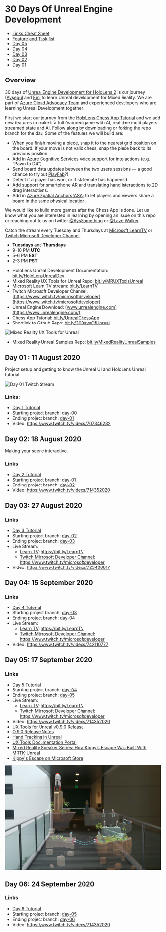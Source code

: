 # 30 Days Of Unreal Engine Development

* [Links Cheat Sheet](./LinksCheatSheet.md)
* [Feature and Task list](./projectPlan.md)
* [Day 05](#day-05-17-september-2020)
* [Day 04](#day-04-15-september-2020)
* [Day 03](#day-03-27-august-2020)
* [Day 02](#day-02--18-august-2020)
* [Day 01](#day-01--11-august-2020)

## Overview

30 days of [Unreal Engine Development for HoloLens 2](https://docs.microsoft.com/en-us/windows/mixed-reality/unreal-development-overview?WT.mc_id=spatial-6125-ayyonet) is our journey ([Ayşegül](https://github.com/Yonet) and [Em](https://github.com/lazerwalker), to learn Unreal development for Mixed Reality. We are part of [Azure Cloud Advocacy Team](https://docs.microsoft.com/en-us/windows/mixed-reality/community#azure-cloud-advocate-spatial-computing-team?WT.mc_id=spatial-6125-ayyonet) and experienced developers who are learning Unreal Development together. 

First we start our journey from the [HoloLens Chess App Tutorial](https://docs.microsoft.com/windows/mixed-reality/unreal-uxt-ch1?WT.mc_id=spatial-6125-ayyonet) and we add new features to make it a full featured game with AI, real time multi players streamed state and AI. Follow along by downloading or forking the repo branch for the day. Some of the features we will build are:


* When you finish moving a piece, snap it to the nearest grid position on the board. If your move is not valid chess, snap the piece back to its previous position.
* Add in Azure [Cognitive Services](https://docs.microsoft.com/azure/cognitive-services/?WT.mc_id=aiml-8438-ayyonet) [voice support](https://docs.microsoft.com/azure/cognitive-services/what-are-cognitive-services?WT.mc_id=aiml-8438-ayyonet#language-apis) for interactions (e.g. “Pawn to D4”)
* Send board data updates between the two users sessions — a good chance to try out [PlayFab](https://docs.microsoft.com/gaming/playfab/?WT.mc_id=aiml-8438-ayyonet#pivot=documentation&panel=authentication)?)
* Detect if a player has won, or if stalemate has happened.
* Add support for smartphone AR and translating hand interactions to 2D drag interactions.
* Add in [Azure Spatial Anchors(ASA)](https://azure.microsoft.com/services/spatial-anchors/?WT.mc_id=spatial-6125-ayyonet) to let players and viewers share a board in the same physical location. 

We would like to build more games after the Chess App is done. Let us know what you are interested in learning by opening an issue on this repo or reaching out to us on twitter [@AysSomething](https://twitter.com/AysSomething) or [@LazerWalker](https://twitter.com/lazerwalker).

Catch the stream every Tuesday and Thursdays at [Microsoft LearnTV](https://docs.microsoft.com/learn/tv/?WT.mc_id=spatial-6125-ayyonet) or [Twitch Microsoft Developer Channel](https://www.twitch.tv/microsoftdeveloper). 

 - **Tuesdays** and **Thursdays** 
 - 9-10 PM **UTC**
 - 5-6 PM **EST**
 - 2-3 PM **PST**
 

* HoloLens Unreal Development Documentation: [bit.ly/HoloLensUnrealDev](https://docs.microsoft.com/windows/mixed-reality/unreal-development-overview?WT.mc_id=spatial-6125-ayyonet)
* Mixed Reality UX Tools for Unreal Repo: [bit.ly/MRUXToolsUnreal](https://github.com/microsoft/MixedReality-UXTools-Unreal?WT.mc_id=spatial-6125-ayyonet)
* Microsoft Learn TV stream: [bit.ly/LearnTV](https://docs.microsoft.com/learn/tv/?WT.mc_id=spatial-6125-ayyonet)
* Twitch Microsoft Developer Channel: [https://www.twitch.tv/microsoftdeveloper](https://www.twitch.tv/microsoftdeveloper)
* Unreal Engine Download: [www.unrealengine.com](https://www.unrealengine.com/)
* Chess App Tutorial: [bit.ly/UnrealChessApp](https://docs.microsoft.com/windows/mixed-reality/unreal-uxt-ch1?WT.mc_id=spatial-6125-ayyonet)
* Shortlink to Github Repo: [bit.ly/30DaysOfUnreal](https://bit.ly/30DaysOfUnreal)

![Mixed Reality UX Tools for Unreal](Images/uXToolsFeatures.png)

* Mixed Reality Unreal Samples Repo: [bit.ly/MixedRealityUnrealSamples](https://github.com/microsoft/MixedReality-Unreal-Samples?WT.mc_id=spatial-6125-ayyonet)

## Day 01 : 11 August 2020

Project setup and getting to know the Unreal UI and HoloLens Unreal tutorial.

![Day 01 Twitch Stream](Images/UnrealDay01.png)

### Links:

* [Day 1 Tutorial](https://docs.microsoft.com/windows/mixed-reality/unreal-uxt-ch1?WT.mc_id=spatial-6125-ayyonet)
* Starting project branch: [day-00](https://github.com/Yonet/30DaysOfUnrealEngine/tree/day-00)
* Ending project branch: [day-01](https://github.com/Yonet/30DaysOfUnrealEngine/tree/day-01)
* Video: https://www.twitch.tv/videos/707346232

## Day 02:  18 August 2020

Making your scene interactive.

### Links

* [Day 2 Tutorial](https://docs.microsoft.com/windows/mixed-reality/unreal-uxt-ch3?WT.mc_id=spatial-6125-ayyonet)
* Starting project branch: [day-01](https://github.com/Yonet/30DaysOfUnrealEngine/tree/day-01)
* Ending project branch: [day-02](https://github.com/Yonet/30DaysOfUnrealEngine/tree/day-02)
* Video: https://www.twitch.tv/videos/714352020

## Day 03: 27 August 2020

### Links

* [Day 3 Tutorial](https://docs.microsoft.com/windows/mixed-reality/unreal-uxt-ch4?WT.mc_id=spatial-6125-ayyonet)
* Starting project branch: [day-02](https://github.com/Yonet/30DaysOfUnrealEngine/tree/day-02)
* Ending project branch: [day-03](https://github.com/Yonet/30DaysOfUnrealEngine/tree/day-03)
* Live Stream: 
  * [Learn TV](https://docs.microsoft.com/learn/tv/?WT.mc_id=spatial-6125-ayyonet): https://bit.ly/LearnTV
  * [Twitch Microsoft Developer Channel](https://www.twitch.tv/microsoftdeveloper): https://www.twitch.tv/microsoftdeveloper
* Video: https://www.twitch.tv/videos/723406817

## Day 04: 15 September 2020

### Links

* [Day 4 Tutorial](https://docs.microsoft.com/en-us/windows/mixed-reality/unreal-voice-input?WT.mc_id=spatial-6125-ayyonet)
* Starting project branch: [day-03](https://github.com/Yonet/30DaysOfUnrealEngine/tree/day-04-start)
* Ending project branch: [day-04](https://github.com/Yonet/30DaysOfUnrealEngine/tree/day-04)
* Live Stream: 
  * [Learn TV](https://docs.microsoft.com/learn/tv/?WT.mc_id=spatial-6125-ayyonet): https://bit.ly/LearnTV
  * [Twitch Microsoft Developer Channel](https://www.twitch.tv/microsoftdeveloper): https://www.twitch.tv/microsoftdeveloper
* Video: https://www.twitch.tv/videos/742110777

## Day 05: 17 September 2020

### Links

* [Day 5 Tutorial](https://docs.microsoft.com/windows/mixed-reality/unreal-uxt-ch4?WT.mc_id=spatial-6125-ayyonet)
* Starting project branch: [day-04](https://github.com/Yonet/30DaysOfUnrealEngine/tree/day-04)
* Ending project branch: [day-05](https://github.com/Yonet/30DaysOfUnrealEngine/tree/day-05)
* Live Stream: 
  * [Learn TV](https://docs.microsoft.com/learn/tv/?WT.mc_id=spatial-6125-ayyonet): https://bit.ly/LearnTV
  * [Twitch Microsoft Developer Channel](https://www.twitch.tv/microsoftdeveloper): https://www.twitch.tv/microsoftdeveloper
* Video: https://www.twitch.tv/videos/714352020
* [UX Tools for Unreal v0.9.0 Release](https://github.com/microsoft/MixedReality-UXTools-Unreal/releases)
* [O.9.0 Release Notes](https://microsoft.github.io/MixedReality-UXTools-Unreal/version/public/0.9.x/Docs/ReleaseNotes.html)
* [Hand Tracking in Unreal](https://docs.microsoft.com/windows/mixed-reality/develop/unreal/unreal-hand-tracking?WT.mc_id=spatial-6125-ayyonet)
* [UX Tools Documentation Portal](https://microsoft.github.io/MixedReality-UXTools-Unreal/version/public/0.9.x/README.html)
* [Mixed Reality Speaker Series: How Kippy’s Escape Was Built With MRTK-Unreal](https://www.meetup.com/hololens-mr/events/273303582/)
* [Kippy's Escape on Microsoft Store](https://www.microsoft.com/en-us/p/kippys-escape/9nbd7gl86vkd?activetab=pivot:overviewtab)

![Kippy's Escape](Images/kippy.jpg)

## Day 06: 24 September 2020

### Links

* [Day 6 Tutorial](https://docs.microsoft.com/windows/mixed-reality/unreal-uxt-ch4?WT.mc_id=spatial-6125-ayyonet)
* Starting project branch: [day-05](https://github.com/Yonet/30DaysOfUnrealEngine/tree/day-05)
* Ending project branch: [day-06](https://github.com/Yonet/30DaysOfUnrealEngine/tree/day-06)
* Video: https://www.twitch.tv/videos/714352020

<!-- ## Day 07

### Links

* [Day 7 Tutorial](https://docs.microsoft.com/windows/mixed-reality/unreal-uxt-ch4?WT.mc_id=spatial-6125-ayyonet)
* Starting project branch: [day-06](https://github.com/Yonet/30DaysOfUnrealEngine/tree/day-06)
* Ending project branch: [day-07](https://github.com/Yonet/30DaysOfUnrealEngine/tree/day-07)
* Video: Coming soon... -->
